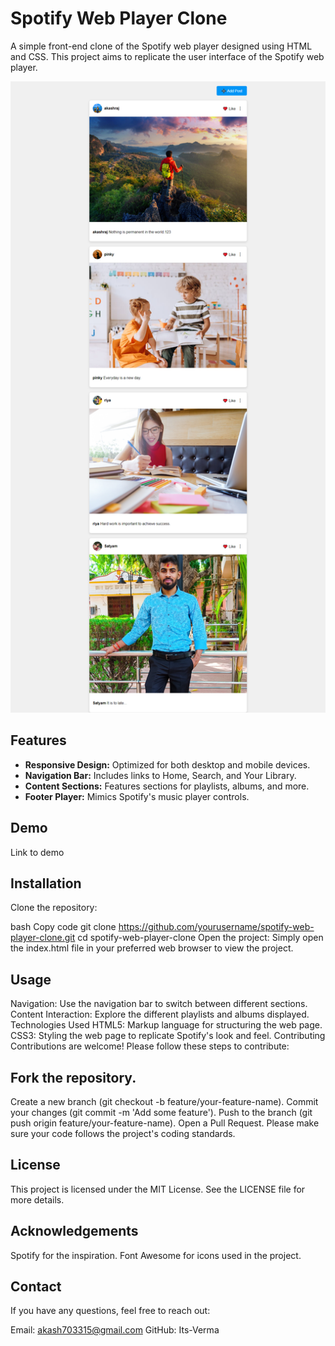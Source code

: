 <h1>Spotify Web Player Clone</h1>
<p></p>A simple front-end clone of the Spotify web player designed using HTML and CSS. This project aims to replicate the user interface of the Spotify web player.</p>

![Spotify Clone Screenshot](public/images/screenshot.png)

<h2>Features</h2>
<ul>
  <li><b>Responsive Design:</b> Optimized for both desktop and mobile devices.</li>
  <li><b>Navigation Bar:</b> Includes links to Home, Search, and Your Library.</li>
  <li><b>Content Sections:</b> Features sections for playlists, albums, and more.</li>
  <li><b>Footer Player:</b> Mimics Spotify's music player controls.
</li>
</ul>

<h2>Demo</h2>
<p>Link to demo</p>

<h2>Installation</h2>
Clone the repository:

bash
Copy code
git clone https://github.com/yourusername/spotify-web-player-clone.git
cd spotify-web-player-clone
Open the project:
Simply open the index.html file in your preferred web browser to view the project.

<h2>Usage</h2>
Navigation: Use the navigation bar to switch between different sections.
Content Interaction: Explore the different playlists and albums displayed.
Technologies Used
HTML5: Markup language for structuring the web page.
CSS3: Styling the web page to replicate Spotify's look and feel.
Contributing
Contributions are welcome! Please follow these steps to contribute:

<h2>Fork the repository.</h2>
Create a new branch (git checkout -b feature/your-feature-name).
Commit your changes (git commit -m 'Add some feature').
Push to the branch (git push origin feature/your-feature-name).
Open a Pull Request.
Please make sure your code follows the project's coding standards.

<h2>License</h2>
This project is licensed under the MIT License. See the LICENSE file for more details.

<h2>Acknowledgements</h2>
Spotify for the inspiration.
Font Awesome for icons used in the project.
<h2>Contact</h2>
If you have any questions, feel free to reach out:

Email: akash703315@gmail.com
GitHub: Its-Verma
